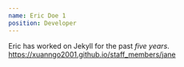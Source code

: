 ```yaml
---
name: Eric Doe 1
position: Developer
---
```

Eric has worked on Jekyll for the past *five years*.
https://xuanngo2001.github.io/staff_members/jane
